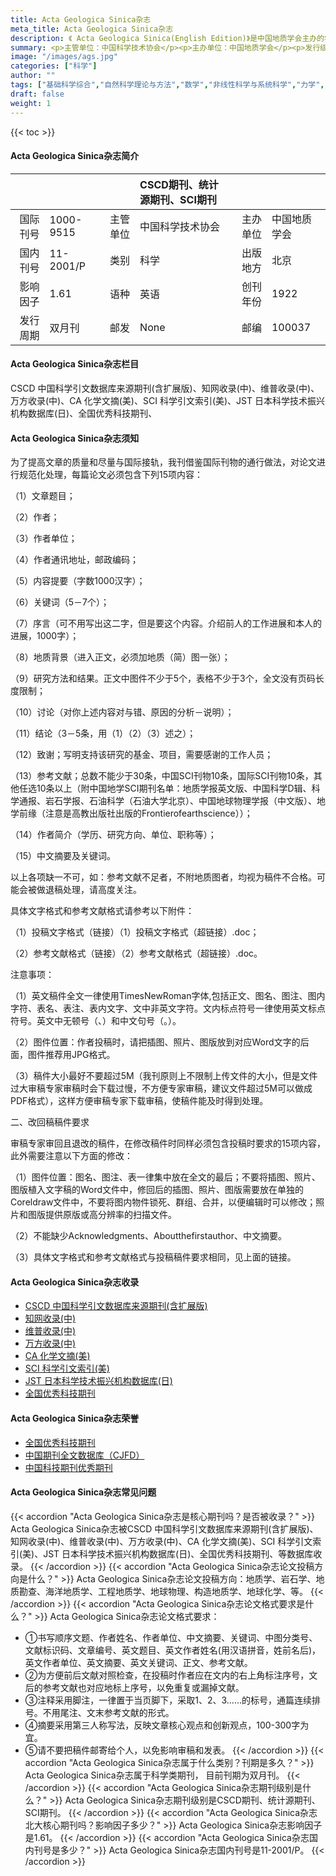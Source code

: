 ```yaml
---
title: Acta Geologica Sinica杂志
meta_title: Acta Geologica Sinica杂志
description: 《 Acta Geologica Sinica(English Edition)》是中国地质学会主办的学术双月刊,创办于1922年，是我国历史最悠久的科技期刊之一。 《 Acta Geologica Sinica(English Edition)》创办时，原名《中国地质学会志》,以英文为主，德、法等文次之，每年一卷，刊载中国地质学会会员地质调查研究之所得及在学术年会中宣读的论文。《中国地质学会志》共出版31卷，至1952年更名为《地质学报》，由外文版改为中文版，但连续卷号并附英文目次及英文摘要，由科学出版社出版，国内外公开发行。《地质学报》除1967-1971年曾停刊4年外，至今已出版76卷。1988年3月,为适应国际交流的需要,《 Acta Geologica Sinica(English Edition)》复刊，发表《地质学报》（中文版）已刊论文的英译本。从1997年起，《 Acta Geologica Sinica(English Edition)》》与中文版相同编号，但所载论文内容不同。 《 Acta Geologica Sinica(English Edition)》以反映中国地质学界在地质科学的理论研究、基础研究和基本地质问题方面的最新、最重要成果为主要任务，兼及新的方法和技术。所刊论文涉及地学和相关学科各领域的研究，包括地层学、古生物学、地史学、构造地质学、大地构造学、矿物学、岩石学、地球化学、地球物理、矿床地质学、水文地质学、工程地质学、环境地质学、区域地质学以及地质勘查的新理论和新技术。其读者对象主要是国内外有关学科的研究人员与高等院校师生。稿源自世界各地，该刊稿源丰足，稿件年刊用率20%—30%，可以从大量来稿中择优遴选稿件。 《 Acta Geologica Sinica(English Edition)》一直被国内广大读者视为中国地质学界最高水平的学术刊物，享有颇高的声誉，是中国自然科学核心期刊。近数年来，一直连续被美国《科学引文索引》（SCI）所收录。多次获得科技部、新闻出版署、中国科协的中国优秀科技期刊称号。在新的世纪，世界将步入科学技术日益重要的新时代，国民经济与社会的发展对地质工作者将有更多更高的要求，地质工作的服务领域正在不断拓宽。作为现代科学技术重要组成部分的地质科学技术，也迫切要求得到较大较快的发展。《 Acta Geologica Sinica(English Edition)》在新的时代里，在促进学科发展、推动科技进步中，任重而道远。 《 Acta Geologica Sinica(English Edition)》的获奖情况：国家科委、中共中央宣传部、新闻出版署全国优秀科技期刊评比一等奖，1992年、中共中央宣传部、国家科委、新闻出版署第二届全国优秀科技期刊评比三等奖，1997年、中国科学技术协会首届优秀学术期刊一等奖。
summary: <p>主管单位：中国科学技术协会</p><p>主办单位：中国地质学会</p><p>发行级别：CSCD期刊、统计源期刊、SCI期刊</p><p>发行周期：双月刊</p>
image: "/images/ags.jpg"
categories: ["科学"]
author: ""
tags: ["基础科学综合","自然科学理论与方法","数学","非线性科学与系统科学","力学","物理学","生物学","天文学","自然地理学测绘学","气象学","海洋学","地质学","地球物理学","资源科学",]
draft: false
weight: 1
---
```


{{< toc >}}

#### Acta Geologica Sinica杂志简介
|               |                               |               | CSCD期刊、统计源期刊、SCI期刊        |               |                           |
| ------------: | :---------------------------- | ------------: | :---------------------------- | ------------: | :------------------------ |
| 国际刊号      | 1000-9515   | 主管单位      | 中国科学技术协会     | 主办单位      | 中国地质学会     |
| 国内刊号      | 11-2001/P        | 类别          | 科学       | 出版地方      | 北京           |
| 影响因子      | 1.61        | 语种          | 英语             | 创刊年份      | 1922    |
| 发行周期      | 双月刊    | 邮发          | None              | 邮编          | 100037      |

#### Acta Geologica Sinica杂志栏目
<span>CSCD 中国科学引文数据库来源期刊(含扩展版)</span>、<span>知网收录(中)</span>、<span>维普收录(中)</span>、<span>万方收录(中)</span>、<span>CA 化学文摘(美)</span>、<span>SCI 科学引文索引(美)</span>、<span>JST 日本科学技术振兴机构数据库(日)</span>、<span>全国优秀科技期刊</span>、

#### Acta Geologica Sinica杂志须知
<p><p>
	为了提高文章的质量和尽量与国际接轨，我刊借鉴国际刊物的通行做法，对论文进行规范化处理，每篇论文必须包含下列15项内容：
</p><p>
	（1）文章题目；
</p><p>
	（2）作者；
</p><p>
	（3）作者单位；
</p><p>
	（4）作者通讯地址，邮政编码；
</p><p>
	（5）内容提要（字数1000汉字）；
</p><p>
	（6）关键词（5－7个）；
</p><p>
	（7）序言（可不用写出这二字，但是要这个内容。介绍前人的工作进展和本人的进展，1000字）；
</p><p>
	（8）地质背景（进入正文，必须加地质（简）图一张）；
</p><p>
	（9）研究方法和结果。正文中图件不少于5个，表格不少于3个，全文没有页码长度限制；
</p><p>
	（10）讨论（对你上述内容对与错、原因的分析－说明）；
</p><p>
	（11）结论（3－5条，用（1）（2）（3）述之）；
</p><p>
	（12）致谢；写明支持该研究的基金、项目，需要感谢的工作人员；
</p><p>
	（13）参考文献；总数不能少于30条，中国SCI刊物10条，国际SCI刊物10条，其他任选10条以上（附中国地学SCI期刊名单：地质学报英文版、中国科学D辑、科学通报、岩石学报、石油科学（石油大学北京）、中国地球物理学报（中文版）、地学前缘（注意是高教出版社出版的Frontierofearthscience））；
</p><p>
	（14）作者简介（学历、研究方向、单位、职称等）；
</p><p>
	（15）中文摘要及关键词。
</p><p>
	以上各项缺一不可，如：参考文献不足者，不附地质图者，均视为稿件不合格。可能会被做退稿处理，请高度关注。
</p><p>
	具体文字格式和参考文献格式请参考以下附件：
</p><p>
	（1）投稿文字格式（链接）（1）投稿文字格式（超链接）.doc；
</p><p>
	（2）参考文献格式（链接）（2）参考文献格式（超链接）.doc。
</p><p>
	注意事项：
</p><p>
	（1）英文稿件全文一律使用TimesNewRoman字体,包括正文、图名、图注、图内字符、表名、表注、表内文字、文中非英文字符。文内标点符号一律使用英文标点符号。英文中无顿号（、）和中文句号（。）。
</p><p>
	（2）图件位置：作者投稿时，请把插图、照片、图版放到对应Word文字的后面，图件推荐用JPG格式。
</p><p>
	（3）稿件大小最好不要超过5M（我刊原则上不限制上传文件的大小，但是文件过大审稿专家审稿时会下载过慢，不方便专家审稿，建议文件超过5M可以做成PDF格式），这样方便审稿专家下载审稿，使稿件能及时得到处理。
</p><p>
	二、改回稿稿件要求
</p><p>
	审稿专家审回且退改的稿件，在修改稿件时同样必须包含投稿时要求的15项内容，此外需要注意以下方面的修改：
</p><p>
	（1）图件位置：图名、图注、表一律集中放在全文的最后；不要将插图、照片、图版植入文字稿的Word文件中，修回后的插图、照片、图版需要放在单独的Coreldraw文件中，不要将图内物件锁死、群组、合并，以便编辑时可以修改；照片和图版提供原版或高分辨率的扫描文件。
</p><p>
	（2）不能缺少Acknowledgments、Aboutthefirstauthor、中文摘要。
</p><p>
	（3）具体文字格式和参考文献格式与投稿稿件要求相同，见上面的链接。
</p></p>


#### Acta Geologica Sinica杂志收录
<ul>
    <li class="inline-block">
        <a class="bg-theme-light hover:bg-primary dark:bg-darkmode-theme-light dark:hover:bg-darkmode-primary dark:hover:text-dark m-1 block rounded px-3 py-1 hover:text-white" href="#Acta Geologica Sinica杂志收录">
        CSCD 中国科学引文数据库来源期刊(含扩展版)
        </a>
    </li>
    <li class="inline-block">
        <a class="bg-theme-light hover:bg-primary dark:bg-darkmode-theme-light dark:hover:bg-darkmode-primary dark:hover:text-dark m-1 block rounded px-3 py-1 hover:text-white" href="#Acta Geologica Sinica杂志收录">
        知网收录(中)
        </a>
    </li>
    <li class="inline-block">
        <a class="bg-theme-light hover:bg-primary dark:bg-darkmode-theme-light dark:hover:bg-darkmode-primary dark:hover:text-dark m-1 block rounded px-3 py-1 hover:text-white" href="#Acta Geologica Sinica杂志收录">
        维普收录(中)
        </a>
    </li>
    <li class="inline-block">
        <a class="bg-theme-light hover:bg-primary dark:bg-darkmode-theme-light dark:hover:bg-darkmode-primary dark:hover:text-dark m-1 block rounded px-3 py-1 hover:text-white" href="#Acta Geologica Sinica杂志收录">
        万方收录(中)
        </a>
    </li>
    <li class="inline-block">
        <a class="bg-theme-light hover:bg-primary dark:bg-darkmode-theme-light dark:hover:bg-darkmode-primary dark:hover:text-dark m-1 block rounded px-3 py-1 hover:text-white" href="#Acta Geologica Sinica杂志收录">
        CA 化学文摘(美)
        </a>
    </li>
    <li class="inline-block">
        <a class="bg-theme-light hover:bg-primary dark:bg-darkmode-theme-light dark:hover:bg-darkmode-primary dark:hover:text-dark m-1 block rounded px-3 py-1 hover:text-white" href="#Acta Geologica Sinica杂志收录">
        SCI 科学引文索引(美)
        </a>
    </li>
    <li class="inline-block">
        <a class="bg-theme-light hover:bg-primary dark:bg-darkmode-theme-light dark:hover:bg-darkmode-primary dark:hover:text-dark m-1 block rounded px-3 py-1 hover:text-white" href="#Acta Geologica Sinica杂志收录">
        JST 日本科学技术振兴机构数据库(日)
        </a>
    </li>
    <li class="inline-block">
        <a class="bg-theme-light hover:bg-primary dark:bg-darkmode-theme-light dark:hover:bg-darkmode-primary dark:hover:text-dark m-1 block rounded px-3 py-1 hover:text-white" href="#Acta Geologica Sinica杂志收录">
        全国优秀科技期刊
        </a>
    </li>
</ul>



#### Acta Geologica Sinica杂志荣誉
<ul>
    <li class="inline-block">
        <a class="bg-theme-light hover:bg-primary dark:bg-darkmode-theme-light dark:hover:bg-darkmode-primary dark:hover:text-dark m-1 block rounded px-3 py-1 hover:text-white" href="#Acta Geologica Sinica杂志荣誉">
        全国优秀科技期刊
        </a>
    </li>
    <li class="inline-block">
        <a class="bg-theme-light hover:bg-primary dark:bg-darkmode-theme-light dark:hover:bg-darkmode-primary dark:hover:text-dark m-1 block rounded px-3 py-1 hover:text-white" href="#Acta Geologica Sinica杂志荣誉">
        中国期刊全文数据库（CJFD）
        </a>
    </li>
    <li class="inline-block">
        <a class="bg-theme-light hover:bg-primary dark:bg-darkmode-theme-light dark:hover:bg-darkmode-primary dark:hover:text-dark m-1 block rounded px-3 py-1 hover:text-white" href="#Acta Geologica Sinica杂志荣誉">
        中国科技期刊优秀期刊
        </a>
    </li>
</ul>












#### Acta Geologica Sinica杂志常见问题
{{< accordion "Acta Geologica Sinica杂志是核心期刊吗？是否被收录？" >}}
Acta Geologica Sinica杂志被CSCD 中国科学引文数据库来源期刊(含扩展版)、知网收录(中)、维普收录(中)、万方收录(中)、CA 化学文摘(美)、SCI 科学引文索引(美)、JST 日本科学技术振兴机构数据库(日)、全国优秀科技期刊、等数据库收录。
{{< /accordion >}}
{{< accordion "Acta Geologica Sinica杂志论文投稿方向是什么？" >}}
Acta Geologica Sinica杂志论文投稿方向：地质学、岩石学、地质勘查、海洋地质学、工程地质学、地球物理、构造地质学、地球化学、等。
{{< /accordion >}}
{{< accordion "Acta Geologica Sinica杂志论文格式要求是什么？" >}}
Acta Geologica Sinica杂志论文格式要求：
- ①书写顺序文题、作者姓名、作者单位、中文摘要、关键词、中图分类号、文献标识码、文章编号、英文题目、英文作者姓名(用汉语拼音，姓前名后)，英文作者单位、英文摘要、英文关键词、正文、参考文献。
- ②为方便前后文献对照检查，在投稿时作者应在文内的右上角标注序号，文后的参考文献也对应地标上序号，以免重复或漏掉文献。
- ③注释采用脚注，一律置于当页脚下，采取1、2、3……的标号，通篇连续排号。不用尾注、文末参考文献的形式。
- ④摘要采用第三人称写法，反映文章核心观点和创新观点，100-300字为宜。
- ⑤请不要把稿件邮寄给个人，以免影响审稿和发表。
{{< /accordion >}}
{{< accordion "Acta Geologica Sinica杂志属于什么类别？刊期是多久？" >}}
Acta Geologica Sinica杂志属于科学类期刊， 目前刊期为双月刊。
{{< /accordion >}}
{{< accordion "Acta Geologica Sinica杂志期刊级别是什么？" >}}
Acta Geologica Sinica杂志期刊级别是CSCD期刊、统计源期刊、SCI期刊。
{{< /accordion >}}
{{< accordion "Acta Geologica Sinica杂志北大核心期刊吗？影响因子多少？" >}}
Acta Geologica Sinica杂志影响因子是1.61。
{{< /accordion >}}
{{< accordion "Acta Geologica Sinica杂志国内刊号是多少？" >}}
Acta Geologica Sinica杂志国内刊号是11-2001/P。
{{< /accordion >}}